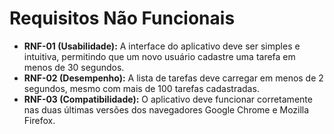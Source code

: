 # Requisitos Não Funcionais

* **RNF-01 (Usabilidade):** A interface do aplicativo deve ser simples e intuitiva, permitindo que um novo usuário cadastre uma tarefa em menos de 30 segundos.
* **RNF-02 (Desempenho):** A lista de tarefas deve carregar em menos de 2 segundos, mesmo com mais de 100 tarefas cadastradas.
* **RNF-03 (Compatibilidade):** O aplicativo deve funcionar corretamente nas duas últimas versões dos navegadores Google Chrome e Mozilla Firefox.
